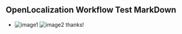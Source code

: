 ## OpenLocalization Workflow Test MarkDown
* ![image1](.\7c90ef8e-14d4-47a1-80ad-dc561005ac43.PNG)   ![image2](.\beba6d41-528a-4f3c-b5f1-39e791d8deb0.png) 
thanks!